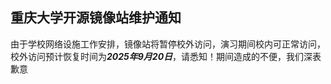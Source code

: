 ## 重庆大学开源镜像站维护通知

由于学校网络设施工作安排，镜像站将暂停校外访问，演习期间校内可正常访问，校外访问预计恢复时间为***2025年9月20日***，请悉知！期间造成的不便，我们深表歉意